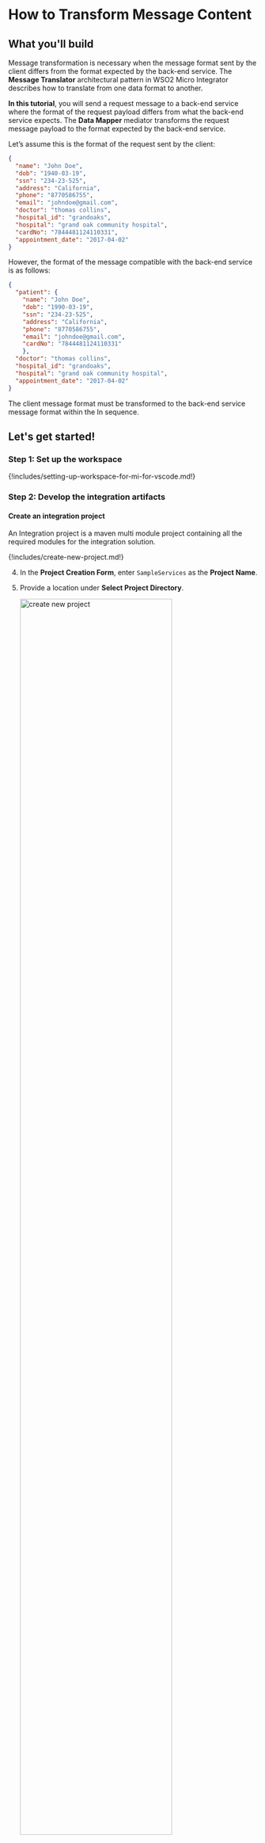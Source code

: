 # How to Transform Message Content

## What you'll build

Message transformation is necessary when the message format sent by the client differs from the format expected by the back-end service. The **Message Translator** architectural pattern in WSO2 Micro Integrator describes how to translate from one data format to another.

**In this tutorial**, you will send a request message to a back-end service where the format of the request payload differs from what the back-end service expects. The **Data Mapper** mediator transforms the request message payload to the format expected by the back-end service.

Let’s assume this is the format of the request sent by the client:

```json
{
  "name": "John Doe",
  "dob": "1940-03-19",
  "ssn": "234-23-525",
  "address": "California",
  "phone": "8770586755",
  "email": "johndoe@gmail.com",
  "doctor": "thomas collins",
  "hospital_id": "grandoaks",
  "hospital": "grand oak community hospital",
  "cardNo": "7844481124110331",
  "appointment_date": "2017-04-02"
}
```

However, the format of the message compatible with the back-end service is as follows:

```json
{
  "patient": {
    "name": "John Doe",
    "dob": "1990-03-19",
    "ssn": "234-23-525",
    "address": "California",
    "phone": "8770586755",
    "email": "johndoe@gmail.com",
    "cardNo": "7844481124110331"
    },
  "doctor": "thomas collins",
  "hospital_id": "grandoaks",
  "hospital": "grand oak community hospital",
  "appointment_date": "2017-04-02"
}
```

The client message format must be transformed to the back-end service message format within the In sequence.

## Let's get started!

### Step 1: Set up the workspace

{!includes/setting-up-workspace-for-mi-for-vscode.md!}

### Step 2: Develop the integration artifacts

#### Create an integration project

An Integration project is a maven multi module project containing all the required modules for the integration solution.

{!includes/create-new-project.md!}

4. In the **Project Creation Form**, enter `SampleServices` as the **Project Name**.

5. Provide a location under **Select Project Directory**.

    <a href="{{base_path}}/assets/img/learn/tutorials/transforming-message-content/create-new-project.png"><img src="{{base_path}}/assets/img/learn/tutorials/transforming-message-content/create-new-project.png" alt="create new project" width="80%"></a>

6. Click **Create**.

Now let's start designing the integration by adding the necessary artifacts.

#### Create new endpoint

An Endpoint artifact is required to expose the URL that connects to the back-end service.

1. Navigate to the **MI Project Explorer** > **Endpoints**.

    <a href="{{base_path}}/assets/img/develop/create-artifacts/create-endpoint/create-new-endpoint.png"><img src="{{base_path}}/assets/img/develop/create-artifacts/create-endpoint/create-new-endpoint.png" alt="create new endpoint" width="30%"></a>

2. Hover over **Endpoints** and click the **+** icon that appears.

    <a href="{{base_path}}/assets/img/learn/tutorials/add-endpoint.png"><img src="{{base_path}}/assets/img/learn/tutorials/add-endpoint.png" alt="Add endpoint" width="30%"></a>

3. Next, select **HTTP Endpoint** type from the **Create Endpoint Artifact** interface.

    <a href="{{base_path}}/assets/img/develop/mi-for-vscode/qsg/create-http-endpoint.png"><img src="{{base_path}}/assets/img/develop/mi-for-vscode/qsg/create-http-endpoint.png" alt="Create HTTP Endpoint" width="60%"></a>

4. In the **HTTP Endpoint Form** that appears, specify the following values to create the new endpoint. 

    <table>
      <thead>
        <tr>
            <th>Property</th>
            <th>Value</th>
            <th>Description</th>
        </tr>
      </thead>
      <tbody>
        <tr>
            <td>Endpoint Name </td>
            <td><code>HospitalServicesEP</code></td>
            <td>
                This is a single endpoint configured to forward requests to the relevant hospital by reading the hospital specified in the request payload.
            </td>
        </tr>
        <tr>
            <td>URI Template</td>
            <td>
                <code>http://localhost:9090/{uri.var.hospital}/categories/{uri.var.category}/reserve</code>
            </td>
            <td>
                The template for the request URL expected by the back-end service. The following two variables will be replaced by the corresponding values in the request message:
                <ul>
                  <li>{uri.var.hospital}</li>
                  <li>{uri.var.category}</li>
                </ul>
            </td>
        </tr>
        <tr>
            <td>Method</td>
            <td>
                <code>POST</code>
            </td>
            <td>
                Endpoint HTTP REST Method.
            </td>
        </tr>
      </tbody>
    </table>

    <a href="{{base_path}}/assets/img/learn/tutorials/transforming-message-content/endpoint-artifact.png"><img src="{{base_path}}/assets/img/learn/tutorials/transforming-message-content/endpoint-artifact.png" alt="endpoint artifact" width="80%"></a>

5.  Click **Create**.

#### Create a REST API

1. Go to **MI Project Explorer** > **APIs**.

    <a href="{{base_path}}/assets/img/develop/create-artifacts/create-rest-api/create-rest-api.png"><img src="{{base_path}}/assets/img/develop/create-artifacts/create-rest-api/create-rest-api.png" alt="create new api" width="30%"></a>

2. Hover over **APIs** and click the **+** icon that appears to open the **API Form**.

    <a href="{{base_path}}/assets/img/learn/tutorials/add-api.png"><img src="{{base_path}}/assets/img/learn/tutorials/add-api.png" alt="add API" width="30%"></a>

3. Enter the details given below to create a new REST API.

    <table>
      <tr>
        <th>Property</th>
        <th>Value</th>
        <th>Description</th>
      </tr>
      <tr>
        <td>Name</td>
        <td><code>HealthcareAPI</code></td>
        <td>
          The name of the REST API.
        </td>
      </tr>
      <tr>
        <td>Context</td>
        <td><code>/healthcare </code></td>
        <td>
          Here you are anchoring the API in the <code>/healthcare </code> context. This will become part of the name of the generated URL used by the client when sending requests to the Healthcare service. For example, setting the context to /healthcare means that the API will only handle HTTP requests where the URL path starts with <code>http://host:port/healthcare<code>.
        </td>
      </tr>
    <table>

    <a href="{{base_path}}/assets/img/learn/tutorials/transforming-message-content/synapse-api-artifact.png"><img src="{{base_path}}/assets/img/learn/tutorials/transforming-message-content/synapse-api-artifact.png" alt="synapse API artifact" width="80%"></a>      

4.  Click **Create**. This will open the **Service Designer** interface.

    You can now start configuring the API resource.

5. Click on the `GET` API resource under **Available resources** on the **Service Designer**.

    You will now see the graphical view of the `HealthcareAPI` with its default API Resource.

6. Click the **Edit** icon to edit the API resource.

    <a href="{{base_path}}/assets/img/learn/tutorials/transforming-message-content/edit-icon.png"><img src="{{base_path}}/assets/img/learn/tutorials/transforming-message-content/edit-icon.png" alt="edit icon" width="80%"></a>

7. Specify values for the required resource properties:

    <table>
      <tr>
        <th>Property</th>
        <th>Description</th>
      </tr>
      <tr>
        <td>URI-Template</td>
        <td>
          <code>/categories/{category}/reserve</code></br> This defines the request URL format. In this case, the full request URL format is <code>http://host:port/categories/{category}/reserve</code> where <code>{category}</code> is a variable.
        </td>
      </tr>
      <tr>
        <td>Url Style</td>
        <td>
          <code>URI_TEMPLATE</code>
        </td>
      </tr>
      <tr>
        <td>Methods</td>
        <td>
          <code>POST</code> <br> This defines that the API resource only handles requests where the HTTP method is POST.
        </td>
      </tr>
    </table>

    <a href="{{base_path}}/assets/img/learn/tutorials/transforming-message-content/edit-api-resource.png"><img src="{{base_path}}/assets/img/learn/tutorials/transforming-message-content/edit-api-resource.png" alt="edit API resource" width="40%"></a>

8. Click **Update**.


#### Create the mediation logic

Let's configure the API resource with the data transformation logic.

1. To get started, click on the **+** icon to add the first mediator to the sequence.

    <a href="{{base_path}}/assets/img/learn/tutorials/transforming-message-content/add-property.png"><img src="{{base_path}}/assets/img/learn/tutorials/transforming-message-content/add-property.png" alt="add property" width="80%"></a>

2. Select **Property** mediator.

    <a href="{{base_path}}/assets/img/learn/tutorials/transforming-message-content/property-mediator.png"><img src="{{base_path}}/assets/img/learn/tutorials/transforming-message-content/property-mediator.png" alt="property mediator" width="30%"></a>

    !!! Info
        This is used to extract the hospital name from the request payload. 

3.  Once you select the Property mediator, the **Property** panel will be opened. Fill in the information in the table below:

    <table>
    <thead>
      <tr>
        <th>Property</th>
        <th>Value</th>
        <th>Description</th>
      </tr>
      </thead>
      <tbody>
      <tr>
        <td>Property Name</td>
        <td><code>uri.var.hospital</code></td>
        <td>The name that will be used to refer this property's values.</td>
      </tr>
      <tr>
        <td>Property Action</td>
        <td><code>set</code></td>
        <td>The property action.</td>
      </tr>
      <tr>
        <td>Property Data Type</td>
        <td><code>STRING</code></td>
        <td>The property action.</td>
      </tr>
      <tr>
        <td>Property Scope</td>
        <td><code>default</code></td>
        <td>The scope of the property.</td>
      </tr>
      <tr>
        <td>Value (Expression)</td>
        <td><code>json-eval(&#36;.hospital_id)</code></td>
        <td>
          <div class="content-wrapper">
            <p>Follow the steps given below to specify the expression value:</p>
          <ol>
              <li>
                Click the <strong>Ex</strong> button before the <b>Value</b> field. This specifies the value type as <i>expression</i>.
              </li>
              <li>
                Enter <code>json-eval($.hospital_id)</code> as the expression value.
              </li>
          </ol>
              <b>Note</b>:
              This is the JSONPath expression that will extract the hospital from the request payload.
          </div>
        </td>
      </tr>
      </tbody>
    </table>

4.  Click **Submit** to save the Property mediator configuration.

5.  Click on the **+** icon under **Property** mediator. Add a **Data Mapper** mediator just after the Property mediator in the In Sequence of the API resource.

    <a href="{{base_path}}/assets/img/learn/tutorials/transforming-message-content/add-data-mapper.png"><img src="{{base_path}}/assets/img/learn/tutorials/transforming-message-content/add-data-mapper.png" alt="add data mapper" width="30%"></a>

6.  Once you select the **Data Mapper** mediator, the **Property** panel will be opened. Select **New Mapping** and Fill name as <code>RequestMapping</code>. Click **Create Mapping**. You can view the data mapping editor.  

    <a href="{{base_path}}/assets/img/learn/tutorials/transforming-message-content/data-mapper-canvas.png"><img src="{{base_path}}/assets/img/learn/tutorials/transforming-message-content/data-mapper-canvas.png" alt="data mapper canvas" width="80%"></a>

7.  Click **+** on **Import Input Schema**. Then, click **Import from JSON**. Copy the following sample content of the request message sent to the API resource and click **Save**.

    ```json
    { "name": "John Doe",
      "dob": "1990-03-19",
      "ssn": "234-23-525",
      "address": "California",
      "phone": "8770586755",
      "email": "johndoe@gmail.com",
      "doctor": "thomas collins",
      "hospital_id": "grandoaks",
      "hospital": "grand oak community hospital",
      "cardNo": "7844481124110331",
      "appointment_date": "2025-04-02"
    }
    ```

8.  Click **+** on **Import Output Schema**. Then, click **Import from JSON**. Copy the following sample content of the request message expected by the back-end service and click **Save**.

    ```json
    {
      "patient": {
        "name": "John Doe",
        "dob": "1990-03-19",
        "ssn": "234-23-525",
        "address": "California",
        "phone": "8770586755",
        "email": "johndoe@gmail.com"
      },
      "doctor": "thomas collins",
      "hospital_id": "grandoaks",
      "hospital": "grand oak community hospital",
      "appointment_date": "2025-04-02"
    }
    ```

9. Now, you can draw the mapping by clicking the values in the **Input** box to the relevant values in the **Output** box.  

    The completed mapping will look as follows:

    <img src="{{base_path}}/assets/img/learn/tutorials/transforming-message-content/mapping-data-input-output.png">

10. Save and close the configuration. Go back to **HealthcareAPI** resource.

11.  Open API resource. Add a **Call mediator** next to the Data mapper from the **Mediators** palette and select the `HospitalServicesEP` endpoint from the dropdown list. Click **Submit**.

      <img src="{{base_path}}/assets/img/learn/tutorials/transforming-message-content/add-call-mediator-for-transformation.png">

12. Add a **Respond mediator** next to the **Call mediator** to return the response from the health care service back to the client. Click **Submit**.

      <img src="{{base_path}}/assets/img/learn/tutorials/transforming-message-content/add-respond-mediator-for-transformation.png">
    
18. Save the REST API configuration.

You have successfully created all the artifacts required for this use case.

### Step 3: Build and run the artifacts

{!includes/build-and-run-artifacts.md!}

### Step 4: Test the use case

Let's test the use case by sending a simple client request that invokes the service.

#### Start the back-end service

1. Download the JAR file of the back-end service from [here](https://github.com/wso2-docs/WSO2_EI/blob/master/Back-End-Service/Hospital-Service-JDK11-2.0.0.jar).
2. Open a terminal, navigate to the location where you have saved the back-end service.
3. Execute the following command to start the service:

    ```bash
    java -jar Hospital-Service-JDK11-2.0.0.jar
    ```

#### Send the client request

Let's send a request to the API resource to make a reservation. You can use Postman or any other <b>HTTP Client</b>:

1. Open the Postman application. If you do not have the application, download it from here : [Postman](https://www.postman.com/downloads/)

2. Add the request information as shown below and click the <b>Send</b> button.
    
    <table>
        <tr>
            <th>Method</th>
            <td>
               <code>POST</code> 
            </td>
        </tr>
        <tr>
            <th>Headers</th>
            <td>
              <code>Content-Type=application/json</code>
            </td>
        </tr>
        <tr>
            <th>URL</th>
            <td><code>http://localhost:8290/healthcare/categories/surgery/reserve</code></br></br>
              <ul>
                <li>
                  The URI-Template format that is used in this URL was defined when creating the API resource:
          <code>http://host:port/categories/{category}/reserve</code>
                </li>
              </ul>
            </td>
        </tr>
        <tr>
            <th>Body</th>
            <td>
            <div>
              <code>
                {
                  "name": "John Doe",
                  "dob": "1990-03-19",
                  "ssn": "234-23-525",
                  "address": "California",
                  "phone": "8770586755",
                  "email": "johndoe@gmail.com",
                  "doctor": "thomas collins",
                  "hospital_id": "grandoaks",
                  "hospital": "grand oak community hospital",
                  "cardNo": "7844481124110331",
                  "appointment_date": "2025-04-02"
                }
              </code>
            </div></br>
            <ul>
              <li>
                This JSON payload contains details of the appointment reservation, which includes patient details, doctor, hospital, and date of appointment.
              </li>
            </ul>
        </tr>
     </table>

     <br/><br/>
     <video src="{{base_path}}/assets/vids/surgery-reserve.webm" width="720" height="480" controls></video>
     <br/><br/>
     
If you want to send the client request from your terminal:

1. Install and set up [cURL](https://curl.haxx.se/) as your REST client.
2. Create a JSON file named `request.json` with the following request payload.
    ```json
    {
      "name": "John Doe",
      "dob": "1990-03-19",
      "ssn": "234-23-525",
      "address": "California",
      "phone": "8770586755",
      "email": "johndoe@gmail.com",
      "doctor": "thomas collins",
      "hospital_id": "grandoaks",
      "hospital": "grand oak community hospital",
      "cardNo": "7844481124110331",
      "appointment_date": "2025-04-02"
    }
    ```
3. Open a terminal and navigate to the directory where you have saved the `request.json` file.
4. Execute the following command.
    ```json
    curl -v -X POST --data @request.json http://localhost:8290/healthcare/categories/surgery/reserve --header "Content-Type:application/json"
    ```
    
#### Analyze the response

You will see the following response received by your <b>HTTP Client</b>:

```json
{
    "appointmentNumber": 5,
    "doctor": {
        "name": "thomas collins",
        "hospital": "grand oak community hospital",
        "category": "surgery",
        "availability": "9.00 a.m - 11.00 a.m",
        "fee": 7000.0
    },
    "patient": {
        "name": "John Doe",
        "dob": "1990-03-19",
        "ssn": "234-23-525",
        "address": "California",
        "phone": "8770586755",
        "email": "johndoe@gmail.com"
    },
    "fee": 7000.0,
    "confirmed": false
}
```

You have now explored how the Micro Integrator can receive a message in one format and transform it into the format expected by the back-end service using the Data Mapper mediator.
